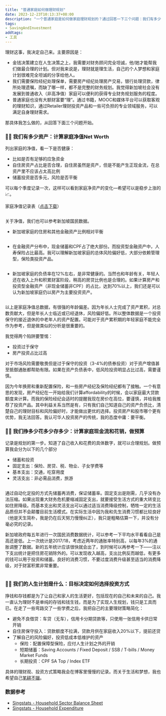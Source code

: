 ```yaml
---
title: "普通家庭如何做理财规划"
date: 2023-12-23T10:13:37+08:00
description: "一个普通家庭是如何做家庭理财规划的？通过回答一下三个问题：我们有多少资产，我们挣多少花多少存多少，我们的人生计划是什么开始。"
tags:
- SavingAndInvestment
addtags:
- 工具
---
```


理财这事，我决定自己来。主要原因是：
- 金钱决策建立在人生决策之上，我需要对财务顾问完全坦诚，他/她才能帮我们做最合理的计划。但对我来说是，理财就是理生活，自己的个人梦想和家庭计划很难完全坦诚的分享给他人。
- 我们需要保险经纪处理保单，需要房产经纪处理房产交易，银行处理贷款，律所处理遗嘱，而缺了哪一样，都不是完整的财务规划。我觉得新加坡社会没有发展到普通收入（非高净值）家庭可以便利的获得专业财务规划服务的程度。
- 普通家庭也没有大额财富要“理”。通过书籍，MOOC和媒体平台可以获取客观的理财知识，通过Retailer理财投资产品和一些可负担的专业领域服务，可以满足自身理财需求。

那具体我怎么做的，从回答下面三个问题开始。

### ✍🏻 我们有多少资产：计算家庭净值Net Worth 

列出家庭的净值，看一下是否健康：
- 比如是否有足够的应急资金
- 自住房资产占比是否合理，自住房虽然是资产，但是不能产生正现金流，在总资产里不应该占太高比例
- 储蓄投资是否多元，风险是否平衡

可以每个季度记录一次，这样可以看到家庭净资产的变化—希望可以是稳步上涨的 📈。

家庭净值记录表（[点击下载](https://s3.ap-southeast-1.amazonaws.com/littlecheesecake.me/money.sense/wealth_management/Family+Net+Worth+Sample.xlsx)）

<div>
    <span class="image fit" style="max-width: 800px;"><img src="https://s3.ap-southeast-1.amazonaws.com/littlecheesecake.me/money.sense/wealth_management/money_sense_networth_tracker.png" alt="" /></span>
</div>


关于净值，我们也可以参考新加坡国民数据。

- 新加坡家庭的住房和其他金融资产比例相对平衡

<div>
    <span class="image fit" style="max-width: 500px;"><img src="https://s3.ap-southeast-1.amazonaws.com/littlecheesecake.me/money.sense/wealth_management/money_sense_household_assets.png" alt="" /></span>
</div>

- 在金融资产分布中，现金储蓄和CPF占了绝大部份。而投资型金融资产中，人寿保险占比最高。我可以理解新加坡家庭的总体风险偏好低，大部分依赖管理型，保险类投资产品。

<div>
    <span class="image fit" style="max-width: 800px;"><img src="https://s3.ap-southeast-1.amazonaws.com/littlecheesecake.me/money.sense/wealth_management/money_sense_singapore_networth_portfolio.png" alt="" /></span>
</div>

- 新加坡家庭的负债率在12%左右，是非常健康的。当然也和年龄有关，年轻人还在收入上升和积累财富阶段，稍高的房贷比例也是合理的。如果计算房产和投资型金融资产（非现金储蓄非CPF）的占比，达到70%以上，我们还是可以认为新加坡家庭仍以房产为主要投资资产。

<div>
    <span class="image fit" style="max-width: 800px;"><img src="https://s3.ap-southeast-1.amazonaws.com/littlecheesecake.me/money.sense/wealth_management/money_sense_singapore_debt_ratio.png" alt="" /></span>
</div>

以上是家庭净值总数据，有很强的年龄偏差。因为年长人士完成了资产累积，对总数贡献大，但是年长人士临近或已经退休，风险偏好低。所以整体数据是一个投资保守的接近退休的中老年人的资产配置。可能对于资产累积期的年轻家庭不能完全作为参考，但是做类似的分析是很重要的。

我觉得两个陷阱要警惕：
- 投资过于保守
- 房产投资占比过高

对于市场风险需要敬畏但是过于保守的投资（3-4%的债券投资）对于资产增值甚至抵御通胀都帮助有限。如果在资产负债表中，低风险投资明显占比过高，需要谨慎。

因为今年换房和重新配置保险，和一些房产经纪及保险经纪都有了接触。一个有意思的发现，房产经纪在一开始给我们计算affordability的时候，会以家庭最大贷款额度来计算。而我的保险经纪会适时的提醒我现在房价在高位，要谨慎，并给我推荐了投资产品。其中利益关系当然是有，只有我们自己知道自己的资产负债比，清楚自己的理财目标和风险偏好时，才能做出更优的选择。投资房产和股市哪个更有优势，我无法回答。我认可华人投资房产的传统，我的态度中庸：要平衡。

### ✍🏻 我们挣多少花多少存多少：计算家庭现金流和花销，做预算

记录是规划的第一步。知道了自己收入和花费的具体数字，就可以合理规划。做预算我会分为以下的几个部分
- 储蓄和投资
- 固定支出：保险、房贷、税、物业、子女学费等
- 基本支出：交通，吃穿用度
- 灵活支出：非必需品消费，旅游

<div>
    <span class="image fit" style="max-width: 800px;"><img src="https://s3.ap-southeast-1.amazonaws.com/littlecheesecake.me/money.sense/wealth_management/money_sense_spend_tracker.png" alt="" /></span>
</div>

通过自动化定投的方式先储蓄再消费，保证储蓄率。固定支出是刚需，几乎没有办法压缩。如果出现重大财务危机要缩减固定支出，就要接受生活方式的重大转变比如住房降级。而基本支出和灵活支出可以通过适当消费降级控制，牺牲一定的生活品质但并不会颠覆目前生活模式。在实际生活中因为我和先生消费习惯都比较良好（他是天生简朴，我是仍在后天努力慢慢纠正），我只是粗略估算一下，并没有分毫必究的记录。

新加坡政府每五年进行一次国民消费数据统计，可以参考一下平均水平看看自己是高还是低。上一次统计是2017/18，考虑近两年的通胀率特别高，以每年3%的通胀调整了数据。新的五年统计应该很快就会出了，到时候可以再参考一下——注以下支出统计是把住房花销除外的。可以发现收入越高，支出比例反而越低，有更多的钱可以用于投资和储蓄。良好的消费习惯，不要过度消费升级甚至适当的消费降级，对于财富积累非常重要。

<div>
    <span class="image fit" style="max-width: 800px;"><img src="https://s3.ap-southeast-1.amazonaws.com/littlecheesecake.me/money.sense/wealth_management/money_sense_stats_singapore_expenditure.png" alt="" /></span>
</div>

### ✍🏻 我们的人生计划是什么：目标决定如何选择投资方式

挣钱和存钱都是为了让自己和家人的生活更好，包括现在的自己和未来的自己。我一直认为理财不是单纯的存钱和钱生钱，而是为了实现人生规划，钱只是工具而已。在走了一些弯路交了一些学费之后，我把自己的主要理财策略简化：
- 避免不良借贷：车贷（无车），信用卡分期贷款等，只使用一张信用卡供日常开销
- 自住房保守投入：贷款额度不拉满，贷款月供在家庭收入20%以下，提前还贷
- 了解自己的风险偏好，投资低成本低维护的资产
	- 保险：配置保障型保险，应付人生计划之外的开销
	- 短期储蓄：Saving Accounts / Fixed Deposit / SSB / T-bills / Money Market Funds
	- 长期投资：CPF SA Top / Index ETF

具体的理财观、投资方式策略我会在博客里慢慢的记录。而关于生活和梦想，我也希望自己[笔耕不辍](https://littlecheesecake.me)。

### 数据参考

- [Singstats - Household Sector Balance Sheet](https://www.singstat.gov.sg/publications/reference/ebook/economy/household-sector-balance-sheet)
- [Singstats - Household Expenditure](https://tablebuilder.singstat.gov.sg/table/CT/16629)
